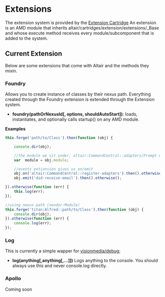 # Extensions
The extension system is provided by the [Extension Cartridge](../core/lib/altair/cartridges/extension/README.md)
An extension is an AMD module that inherits altair/cartridges/extension/extensions/_Base and whose execute method receives every
module/subcomponent that is added to the system.

## Current Extension
Below are some extensions that come with Altair and the methods they mixin.

### Foundry
Allows you to create instance of classes by their nexus path. Everything created through the Foundry extension is
extended through the Extension system.

 - **foundry(pathOrNexusId[, options, shouldAutoStart])**: loads, instantiates, and optionally calls startup() on any AMD module.


**Examples**
```js
this.forge('path/to/Class').then(function (obj) {

    console.dir(obj);

    //the module we sit under, altair:CommandCentral::adapters/Prompt would return an instance if the altair:CommandCentral module
    var  module = obj.module;

    //events extionsion gives us on/emit
    obj.on('altair:CommandCentral::register-adapters').then().otherwise();
    obj.emit('did-receive-email').then().otherwise();

}).otherwise(function (err) {
    this.log(err);
});

//using nexus path (vendor:Module)
this.forge('titan:Alfred::path/to/Class').then(function (obj) {
    console.dir(obj);
}).otherwise(function (err) {
    console.log(err);
});
```
### Log
This is currently a simple wapper for [visionmedia/debug](https://github.com/visionmedia/debug);

 - **log(anything[,anything[,...]])** Logs anything to the console. You should always use this and never console.log directly.

### Apollo

Coming soon